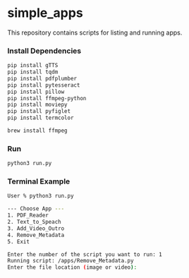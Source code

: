 # simple_apps
This repository contains scripts for listing and running apps.

### Install Dependencies
```bash
pip install gTTS
pip install tqdm
pip install pdfplumber
pip install pytesseract
pip install pillow
pip install ffmpeg-python
pip install moviepy
pip install pyfiglet
pip install termcolor

brew install ffmpeg
```

### Run
```bash
python3 run.py
```

### Terminal Example
```bash
User % python3 run.py

--- Choose App --- 
1. PDF_Reader
2. Text_to_Speach
3. Add_Video_Outro
4. Remove_Metadata
5. Exit

Enter the number of the script you want to run: 1
Running script: /apps/Remove_Metadata.py
Enter the file location (image or video): 
```
